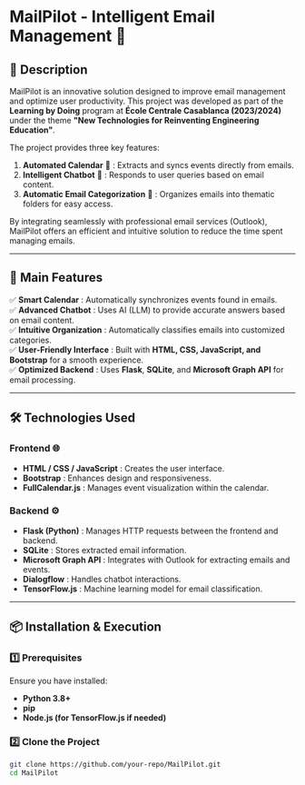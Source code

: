 # MailPilot - Intelligent Email Management 📩  

## 📖 Description  

MailPilot is an innovative solution designed to improve email management and optimize user productivity. This project was developed as part of the **Learning by Doing** program at **École Centrale Casablanca (2023/2024)** under the theme **"New Technologies for Reinventing Engineering Education"**.  

The project provides three key features:  
1. **Automated Calendar** 📅 : Extracts and syncs events directly from emails.  
2. **Intelligent Chatbot** 🤖 : Responds to user queries based on email content.  
3. **Automatic Email Categorization** 📂 : Organizes emails into thematic folders for easy access.  

By integrating seamlessly with professional email services (Outlook), MailPilot offers an efficient and intuitive solution to reduce the time spent managing emails.  

---

## 🚀 **Main Features**  

✅ **Smart Calendar** : Automatically synchronizes events found in emails.  
✅ **Advanced Chatbot** : Uses AI (LLM) to provide accurate answers based on email content.  
✅ **Intuitive Organization** : Automatically classifies emails into customized categories.  
✅ **User-Friendly Interface** : Built with **HTML, CSS, JavaScript, and Bootstrap** for a smooth experience.  
✅ **Optimized Backend** : Uses **Flask**, **SQLite**, and **Microsoft Graph API** for email processing.  

---

## 🛠 **Technologies Used**  

### **Frontend** 🌐  
- **HTML / CSS / JavaScript** : Creates the user interface.  
- **Bootstrap** : Enhances design and responsiveness.  
- **FullCalendar.js** : Manages event visualization within the calendar.  

### **Backend** ⚙️  
- **Flask (Python)** : Manages HTTP requests between the frontend and backend.  
- **SQLite** : Stores extracted email information.  
- **Microsoft Graph API** : Integrates with Outlook for extracting emails and events.  
- **Dialogflow** : Handles chatbot interactions.  
- **TensorFlow.js** : Machine learning model for email classification.  

---

## 📦 **Installation & Execution**  

### **1️⃣ Prerequisites**  
Ensure you have installed:  
- **Python 3.8+**  
- **pip**  
- **Node.js (for TensorFlow.js if needed)**  

### **2️⃣ Clone the Project**  
```bash
git clone https://github.com/your-repo/MailPilot.git
cd MailPilot

